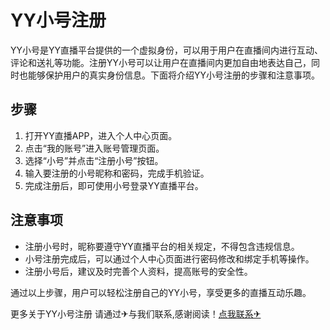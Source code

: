 # YY小号注册

YY小号是YY直播平台提供的一个虚拟身份，可以用于用户在直播间内进行互动、评论和送礼等功能。注册YY小号可以让用户在直播间内更加自由地表达自己，同时也能够保护用户的真实身份信息。下面将介绍YY小号注册的步骤和注意事项。

## 步骤

1. 打开YY直播APP，进入个人中心页面。
2. 点击“我的账号”进入账号管理页面。
3. 选择“小号”并点击“注册小号”按钮。
4. 输入要注册的小号昵称和密码，完成手机验证。
5. 完成注册后，即可使用小号登录YY直播平台。

## 注意事项

- 注册小号时，昵称要遵守YY直播平台的相关规定，不得包含违规信息。
- 小号注册完成后，可以通过个人中心页面进行密码修改和绑定手机等操作。
- 注册小号后，建议及时完善个人资料，提高账号的安全性。

通过以上步骤，用户可以轻松注册自己的YY小号，享受更多的直播互动乐趣。

更多关于YY小号注册 请通过✈与我们联系,感谢阅读！[点我联系✈](https://hk.k02.cc)